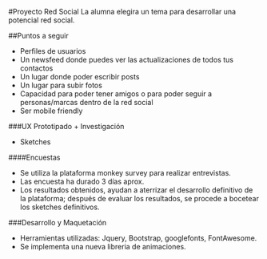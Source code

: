 #Proyecto Red Social
La alumna elegira un tema para desarrollar una potencial red social.

##Puntos a seguir
- Perfiles de usuarios
- Un newsfeed donde puedes ver las actualizaciones de todos tus contactos
- Un lugar donde poder escribir posts
- Un lugar para subir fotos
- Capacidad para poder tener amigos o para poder seguir a  personas/marcas dentro de la red social
- Ser mobile friendly


###UX
Prototipado + Investigación
- Sketches

####Encuestas
- Se utiliza la plataforma monkey survey para realizar entrevistas.
- Las encuesta ha durado 3 días aprox.
- Los resultados obtenidos, ayudan a aterrizar el desarrollo definitivo de la plataforma; después de evaluar los resultados, se procede a bocetear los sketches definitivos.

###Desarrollo y Maquetación
- Herramientas utilizadas: Jquery, Bootstrap, googlefonts, FontAwesome.
- Se implementa una nueva libreria de animaciones.
